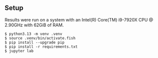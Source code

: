 ## Setup

Results were run on a system with an Intel(R) Core(TM) i9-7920X CPU @ 2.90GHz
with 62GiB of RAM.

    $ python3.13 -m venv .venv
    $ source .venv/bin/activate.fish
    $ pip install --upgrade pip
    $ pip install -r requirements.txt
    $ jupyter lab
